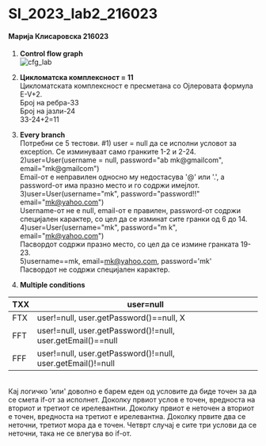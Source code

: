 # SI_2023_lab2_216023
#### Марија Клисаровска 216023
1. **Control flow graph** <br/>
![cfg_lab](https://github.com/marijaklisarovska/SI_2023_lab2_216023/assets/128065239/508dea64-4a50-4e91-a64d-1eb29790997e)


2. **Цикломатска комплексност = 11** <br/>
Цикломатската комплексност е пресметана со Ојлеровата формула E-V+2. <br/>
Број на ребра-33 <br/>
Број на јазли-24 <br/>
33-24+2=11 <br/>

3. **Every branch**<br/>
Потребни се 5 тестови.
#1) user = null да се исполни условот за exception. Се изминуваат само гранките 1-2 и 2-24. <br/>
2)user=User(username = null,  password="ab mk@gmailcom", email="mk@gmailcom") <br/>
Email-от е неправилен односно му недостасува '@' или '.', а password-от има празно место и го содржи имејлот. <br/>
3)user=User(username="mk", password="password!!" email="mk@yahoo.com") <br/>
Username-от не е null, email-от е правилен, password-от содржи специјален карактер, со цел да се изминат сите гранки од 6 до 14. <br/>
4)user=User(username="mk", password="m k", email="mk@yahoo.com")  <br/>
Пасвордот содржи празно место, со цел да се измине гранката 19-23. <br/>
5)username==mk, email=mk@yahoo.com, password='mk' <br/>
Пасвордот не содржи специјален карактер. <br/>

4. **Multiple conditions** <br/>

TXX | user=null
--- | ---
FTX | user!=null, user.getPassword()==null, X
FFT | user!=null, user.getPassword()!=null, user.getEmail()==null
FFF | user!=null, user.getPassword()!=null, user.getEmail()!=null
<br/>
Кај логичко 'или' доволно е барем еден од условите да биде точен за да се смета if-от за  исполнет. Доколку првиот услов е точен, вредноста на вториот и третиот се ирелевантни. Доколку првиот е неточен а вториот е точен, вредноста на третиот е ирелевантна. Доколку првите два се неточни, третиот мора да е точен. Четврт случај е сите три услови да се неточни, така не се влегува во if-от. <br/>

